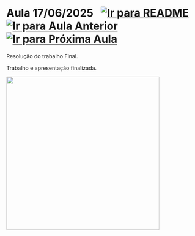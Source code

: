 # Aula 17/06/2025 &nbsp; [![Ir para README](https://img.shields.io/badge/Indice-Verde?style=for-the-badge)](../README.md#indice) &nbsp; [![Ir para Aula Anterior](https://img.shields.io/badge/Anterior-Aula%2015-007ACC?style=for-the-badge)](../aulas/16-06-2025.md) [![Ir para Próxima Aula](https://img.shields.io/badge/Próxima-Aula%2017-007ACC?style=for-the-badge)](../aulas/18-06-2025.md)

<p> 
  Resolução do trabalho Final.
</p> 

<p> 
Trabalho e apresentação finalizada.
</p>

<img src="" width="400" />

